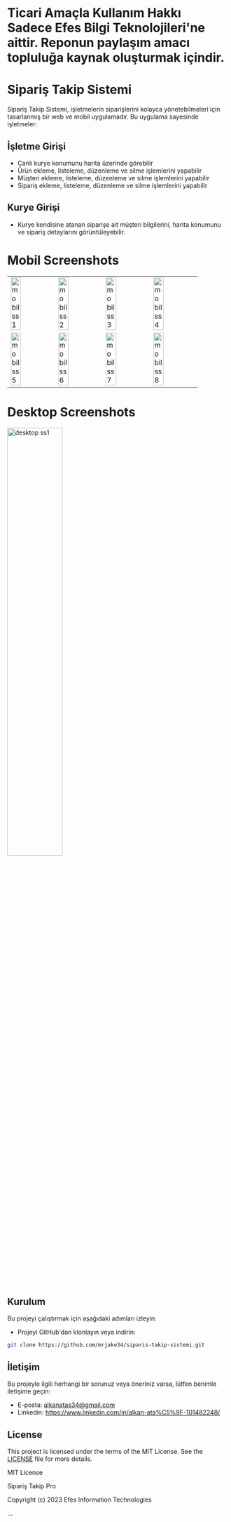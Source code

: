 # Ticari Amaçla Kullanım Hakkı Sadece Efes Bilgi Teknolojileri'ne aittir. Reponun paylaşım amacı topluluğa kaynak oluşturmak içindir.

# Sipariş Takip Sistemi

Sipariş Takip Sistemi, işletmelerin siparişlerini kolayca yönetebilmeleri için tasarlanmış bir web ve mobil uygulamadır. Bu uygulama sayesinde işletmeler:

## İşletme Girişi
- Canlı kurye konumunu harita üzerinde görebilir
- Ürün ekleme, listeleme, düzenleme ve silme işlemlerini yapabilir
- Müşteri ekleme, listeleme, düzenleme ve silme işlemlerini yapabilir
- Sipariş ekleme, listeleme, düzenleme ve silme işlemlerini yapabilir
## Kurye Girişi
- Kurye kendisine atanan siparişe ait müşteri bilgilerini, harita konumunu ve sipariş detaylarını görüntüleyebilir.

# Mobil Screenshots

<table>
  <tr>
    <td><img alt="mobil ss1" src="https://github.com/mrjake34/siparis_takip_sistemi_pro/assets/121731273/d986131d-64c7-4de0-bf08-705fda423369" width ="50%" height="50%"></td>
    <td><img alt="mobil ss2" src="https://github.com/mrjake34/siparis_takip_sistemi_pro/assets/121731273/754c0c5a-7c50-4cff-9f82-51082900d35e" width ="50%" height="50%"></td>
    <td><img alt="mobil ss3" src="https://github.com/mrjake34/siparis_takip_sistemi_pro/assets/121731273/8fb3a610-7f7c-4d58-8923-2741dc2244cf" width ="50%" height="50%"></td>
    <td><img alt="mobil ss4" src="https://github.com/mrjake34/siparis_takip_sistemi_pro/assets/121731273/adee0daf-4c69-4152-913a-85d2b1e9053a" width ="50%" height="50%"></td>
  </tr>
  <tr>
    <td><img alt="mobil ss5" src="https://github.com/mrjake34/siparis_takip_sistemi_pro/assets/121731273/4887a77a-a78f-4fb2-a332-16ee3cf89511" width ="50%" height="50%"></td>
    <td><img alt="mobil ss6" src="https://github.com/mrjake34/siparis_takip_sistemi_pro/assets/121731273/f26f144f-e605-4a20-aed1-fb0e7002b8f7" width ="50%" height="50%"></td>
    <td><img alt="mobil ss7" src="https://github.com/mrjake34/siparis_takip_sistemi_pro/assets/121731273/b075360b-7f1c-4665-98c0-56ab7964defb" width ="50%" height="50%"></td>
    <td><img alt="mobil ss8" src="https://github.com/mrjake34/siparis_takip_sistemi_pro/assets/121731273/4aadafed-38f4-4d91-9d4f-d9f457204945" width ="50%" height="50%"></td>
  </tr>
</table>



# Desktop Screenshots
<picture>
<img alt="desktop ss1" src="https://github.com/mrjake34/siparis_takip_sistemi_pro/assets/121731273/7f0095c7-6e26-4e49-aa59-3346601a164c" width ="50%" height="50%">
</picture>

## Kurulum

Bu projeyi çalıştırmak için aşağıdaki adımları izleyin:

- Projeyi GitHub'dan klonlayın veya indirin:

```bash
git clone https://github.com/mrjake34/siparis-takip-sistemi.git
```

## İletişim

Bu projeyle ilgili herhangi bir sorunuz veya öneriniz varsa, lütfen benimle iletişime geçin:

- E-posta: alkanatas34@gmail.com
- Linkedin: https://www.linkedin.com/in/alkan-ata%C5%9F-101482248/

## License

This project is licensed under the terms of the MIT License. See the [LICENSE](LICENSE) file for more details.

MIT License

Sipariş Takip Pro

Copyright (c) 2023 Efes Information Technologies

...
